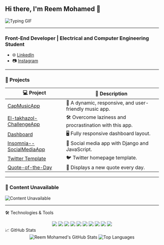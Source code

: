 ## Hi there, I'm Reem Mohamed 👋

![Typing GIF](https://path-to-your-typing-gif.gif)

---

### Front-End Developer | Electrical and Computer Engineering Student

- 🌐 [LinkedIn](https://www.linkedin.com/in/reem-abdel-fattah-146366260/)
- 📷 [Instagram](https://www.instagram.com/just.reem44/)

---

### 🚀 Projects

| 💻 Project | 🌟 Description |
|------------|---------------|
| [CapMusicApp](https://github.com/yourusername/CapMusicApp) | 🎵 A dynamic, responsive, and user-friendly music app. |
| [El-takhazol-ChallengeApp](https://github.com/yourusername/El-takhazol-ChallengeApp) | 🛠 Overcome laziness and procrastination with this app. |
| [Dashboard](https://github.com/yourusername/Dashboard) | 🖥 Fully responsive dashboard layout. |
| [Insomnia--SocialMediaApp](https://github.com/yourusername/Insomnia--SocialMediaApp) | 📱 Social media app with Django and JavaScript. |
| [Twitter Template](https://github.com/yourusername/Twitter) | 🐦 Twitter homepage template. |
| [Quote-of-the-Day](https://github.com/yourusername/Quote-of-the-Day) | 💬 Displays a new quote every day. |

---

### 🚧 Content Unavailable
![Content Unavailable](https://path-to-your-unavailable-content-gif.gif)

---
🛠️ Technologies & Tools
<div align="center"> <img src="https://img.shields.io/badge/-HTML5-orange?style=for-the-badge&logo=html5"> <img src="https://img.shields.io/badge/-CSS3-blue?style=for-the-badge&logo=css3"> <img src="https://img.shields.io/badge/-JavaScript-yellow?style=for-the-badge&logo=javascript"> <img src="https://img.shields.io/badge/-React-blue?style=for-the-badge&logo=react"> <img src="https://img.shields.io/badge/-Bootstrap-purple?style=for-the-badge&logo=bootstrap"> <img src="https://img.shields.io/badge/-Git-black?style=for-the-badge&logo=git"> <img src="https://img.shields.io/badge/-GitHub-black?style=for-the-badge&logo=github"> <img src="https://img.shields.io/badge/-VSCode-blue?style=for-the-badge&logo=visual-studio-code"> <img src="https://img.shields.io/badge/-Figma-blue?style=for-the-badge&logo=figma"> <img src="https://img.shields.io/badge/-AdobeXD-purple?style=for-the-badge&logo=adobexd"> </div>
📈 GitHub Stats
<div align="center"> <img src="https://github-readme-stats.vercel.app/api?username=reem1002&show_icons=true&theme=radical&count_private=true" alt="Reem Mohamed's GitHub Stats"> <img src="https://github-readme-stats.vercel.app/api/top-langs/?username=reem1002&layout=compact&theme=radical" alt="Top Languages"> </div>

